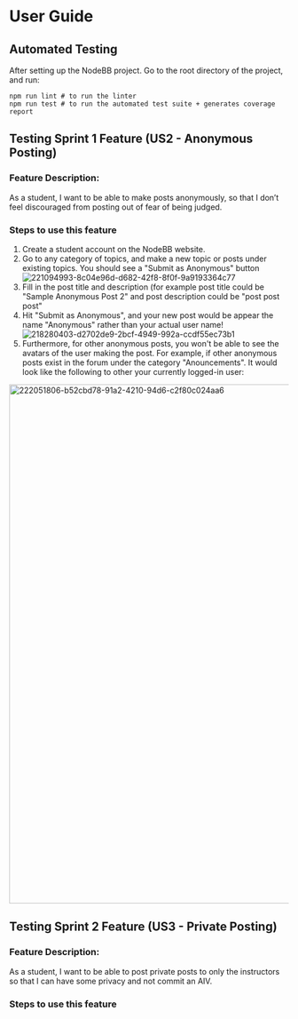 # User Guide

## Automated Testing
After setting up the NodeBB project.
Go to the root directory of the project, and run:
```
npm run lint # to run the linter
npm run test # to run the automated test suite + generates coverage report
```

## Testing Sprint 1 Feature (US2 - Anonymous Posting)
### Feature Description:
As a student, I want to be able to make posts anonymously, so that I don’t feel discouraged from posting out of fear of being judged.

### Steps to use this feature
1. Create a student account on the NodeBB website. 
2. Go to any category of topics, and make a new topic or posts under existing topics. You should see a "Submit as Anonymous" button 
![221094993-8c04e96d-d682-42f8-8f0f-9a9193364c77](https://user-images.githubusercontent.com/39445499/222340316-1ed35a74-a094-425c-ad13-52640be9d31b.png)
3. Fill in the post title and description (for example post title could be "Sample Anonymous Post 2" and post description could be "post post post"
4. Hit "Submit as Anonymous", and your new post would be appear the name "Anonymous" rather than your actual user name!
![218280403-d2702de9-2bcf-4949-992a-ccdf55ec73b1](https://user-images.githubusercontent.com/39445499/222340145-165adddc-deeb-43bd-bd1d-d9c82102c10a.png)
5. Furthermore, for other anonymous posts, you won't be able to see the avatars of the user making the post. For example, if other anonymous posts exist in the forum under the category "Anouncements". It would look like the following to other your currently logged-in user: 
<img width="935" alt="222051806-b52cbd78-91a2-4210-94d6-c2f80c024aa6" src="https://user-images.githubusercontent.com/39445499/222340839-2cac3aa0-f850-487a-a9d5-f9686b5c8cd5.png">



## Testing Sprint 2 Feature (US3 - Private Posting)
### Feature Description: 
As a student, I want to be able to post private posts to only the instructors so that I can have some privacy and not commit an AIV.

### Steps to use this feature
